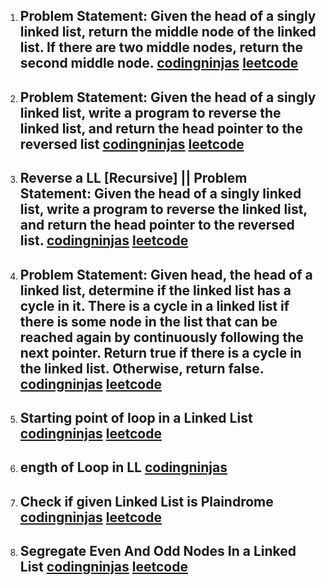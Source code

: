 1. ## Problem Statement: Given the head of a singly linked list, return the middle node of the linked list. If there are two middle nodes, return the second middle node. [codingninjas](https://www.codingninjas.com/studio/problems/middle-of-linked-list_973250?utm_source=striver&utm_medium=website&utm_campaign=a_zcoursetuf) [leetcode](https://leetcode.com/problems/middle-of-the-linked-list/)
2. ## Problem Statement: Given the head of a singly linked list, write a program to reverse the linked list, and return the head pointer to the reversed list [codingninjas](https://www.codingninjas.com/studio/problems/reverse-linked-list_920513) [leetcode](https://leetcode.com/problems/reverse-linked-list/)

3. ## Reverse a LL [Recursive] || Problem Statement: Given the head of a singly linked list, write a program to reverse the linked list, and return the head pointer to the reversed list. [codingninjas](https://www.codingninjas.com/studio/problems/reverse-linked-list_920513) [leetcode](https://leetcode.com/problems/reverse-linked-list/)
4. ## Problem Statement: Given head, the head of a linked list, determine if the linked list has a cycle in it. There is a cycle in a linked list if there is some node in the list that can be reached again by continuously following the next pointer. Return true if there is a cycle in the linked list. Otherwise, return false. [codingninjas](https://www.codingninjas.com/studio/problems/cycle-detection-in-a-singly-linked-list_628974) [leetcode](https://leetcode.com/problems/linked-list-cycle/)

5. ## Starting point of loop in a Linked List [codingninjas](https://www.codingninjas.com/studio/problems/linked-list-cycle-ii_1112628) [leetcode](https://leetcode.com/problems/linked-list-cycle-ii/)

6. ## ength of Loop in LL [codingninjas](https://www.codingninjas.com/studio/problems/find-length-of-loop_8160455)

7. ## Check if given Linked List is Plaindrome [codingninjas](https://www.codingninjas.com/studio/problems/check-if-linked-list-is-palindrome_985248) [leetcode](https://leetcode.com/problems/palindrome-linked-list/)

8. ## Segregate Even And Odd Nodes In a Linked List [codingninjas](https://www.codingninjas.com/studio/problems/segregate-even-and-odd-nodes-in-a-linked-list_1116100) [leetcode](https://leetcode.com/problems/palindrome-linked-list/)
